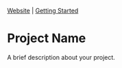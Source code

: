 [Website](#) | [Getting Started](./.github/template/README.md)

# Project Name

A brief description about your project.
